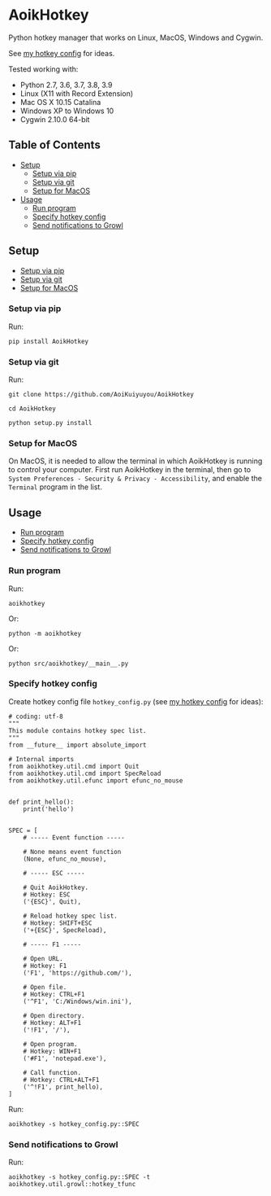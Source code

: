 # AoikHotkey
Python hotkey manager that works on Linux, MacOS, Windows and Cygwin.

See [my hotkey config](https://github.com/AoiKuiyuyou/AoikHotkeyHowto/blob/master/config/spec_main.py) for
ideas.

Tested working with:
- Python 2.7, 3.6, 3.7, 3.8, 3.9
- Linux (X11 with Record Extension)
- Mac OS X 10.15 Catalina
- Windows XP to Windows 10
- Cygwin 2.10.0 64-bit

## Table of Contents
- [Setup](#setup)
  - [Setup via pip](#setup-via-pip)
  - [Setup via git](#setup-via-git)
  - [Setup for MacOS](#setup-for-macos)
- [Usage](#usage)
  - [Run program](#run-program)
  - [Specify hotkey config](#specify-hotkey-config)
  - [Send notifications to Growl](#send-notifications-to-growl)

## Setup
- [Setup via pip](#setup-via-pip)
- [Setup via git](#setup-via-git)
- [Setup for MacOS](#setup-for-macos)

### Setup via pip
Run:
```
pip install AoikHotkey
```

### Setup via git
Run:
```
git clone https://github.com/AoiKuiyuyou/AoikHotkey

cd AoikHotkey

python setup.py install
```

### Setup for MacOS
On MacOS, it is needed to allow the terminal in which AoikHotkey is running to
control your computer. First run AoikHotkey in the terminal, then go to
`System Preferences - Security & Privacy - Accessibility`, and enable the `Terminal`
program in the list.

## Usage
- [Run program](#run-program)
- [Specify hotkey config](#specify-hotkey-config)
- [Send notifications to Growl](#send-notifications-to-growl)

### Run program
Run:
```
aoikhotkey
```
Or:
```
python -m aoikhotkey
```
Or:
```
python src/aoikhotkey/__main__.py
```

### Specify hotkey config
Create hotkey config file `hotkey_config.py` (see [my hotkey config](https://github.com/AoiKuiyuyou/AoikHotkeyHowto/blob/master/config/spec_main.py) for ideas):
```
# coding: utf-8
"""
This module contains hotkey spec list.
"""
from __future__ import absolute_import

# Internal imports
from aoikhotkey.util.cmd import Quit
from aoikhotkey.util.cmd import SpecReload
from aoikhotkey.util.efunc import efunc_no_mouse


def print_hello():
    print('hello')


SPEC = [
    # ----- Event function -----

    # None means event function
    (None, efunc_no_mouse),

    # ----- ESC -----

    # Quit AoikHotkey.
    # Hotkey: ESC
    ('{ESC}', Quit),

    # Reload hotkey spec list.
    # Hotkey: SHIFT+ESC
    ('+{ESC}', SpecReload),

    # ----- F1 -----

    # Open URL.
    # Hotkey: F1
    ('F1', 'https://github.com/'),

    # Open file.
    # Hotkey: CTRL+F1
    ('^F1', 'C:/Windows/win.ini'),

    # Open directory.
    # Hotkey: ALT+F1
    ('!F1', '/'),

    # Open program.
    # Hotkey: WIN+F1
    ('#F1', 'notepad.exe'),
    
    # Call function.
    # Hotkey: CTRL+ALT+F1
    ('^!F1', print_hello),
]
```

Run:
```
aoikhotkey -s hotkey_config.py::SPEC
```

### Send notifications to Growl
Run:
```
aoikhotkey -s hotkey_config.py::SPEC -t aoikhotkey.util.growl::hotkey_tfunc
```

